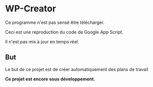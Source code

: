 # WP-Creator

Ce programme n'est pas sensé être télécharger.

Ceci est une reproduction du code de Google App Script.

Il n'est pas mis à jour en temps réel.

## But
Le but de ce projet est de créer automatiquement des plans de travail

**Ce projet est encore sous développement.** 
